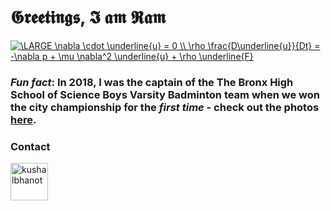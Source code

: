 # 𝕲𝖗𝖊𝖊𝖙𝖎𝖓𝖌𝖘, 𝕴 𝖆𝖒 𝕽𝖆𝖒

<!-- <p align="center"><img src="/tex/5fcdd8035347fc4ef9f42dacd4400072.svg?invert_in_darkmode&sanitize=true" align=middle width=649.79729595pt height=84.9085314pt/></p> -->

<a href="https://www.codecogs.com/eqnedit.php?latex=\LARGE&space;\nabla&space;\cdot&space;\underline{u}&space;=&space;0&space;\\&space;\rho&space;\frac{D\underline{u}}{Dt}&space;=&space;-\nabla&space;p&space;&plus;&space;\mu&space;\nabla^2&space;\underline{u}&space;&plus;&space;\rho&space;\underline{F}" target="_blank"><img src="https://latex.codecogs.com/svg.latex?\LARGE&space;\nabla&space;\cdot&space;\underline{u}&space;=&space;0&space;\\&space;\rho&space;\frac{D\underline{u}}{Dt}&space;=&space;-\nabla&space;p&space;&plus;&space;\mu&space;\nabla^2&space;\underline{u}&space;&plus;&space;\rho&space;\underline{F}" title="\LARGE \nabla \cdot \underline{u} = 0 \\ \rho \frac{D\underline{u}}{Dt} = -\nabla p + \mu \nabla^2 \underline{u} + \rho \underline{F}" /></a>

### *Fun fact*: In 2018, I was the captain of the The Bronx High School of Science Boys Varsity Badminton team when we won the city championship for the _first time_ - check out the photos [here](https://www.flickr.com/photos/30144140@N05/albums/72157674450437607).

### Contact

<p align="left">
  <a href="https://linkedin.com/in/ramanshsharma" target="_blank"><img align="center" src="https://cdn.jsdelivr.net/npm/simple-icons@3.0.1/icons/linkedin.svg" alt="kushalbhanot" height="60" width="60"/></a> &nbsp;&nbsp;
</p>
